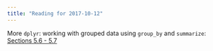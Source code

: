 ```yaml
---
title: "Reading for 2017-10-12"
---
```



More `dplyr`: working with grouped data using `group_by` and `summarize`: [Sections 5.6 - 5.7](http://r4ds.had.co.nz/transform.html#grouped-summaries-with-summarise)